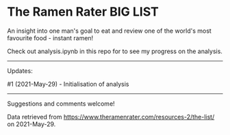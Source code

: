 # The Ramen Rater BIG LIST

An insight into one man's goal to eat and review one of the world's most favourite food - instant ramen!

Check out analysis.ipynb in this repo for to see my progress on the analysis.

---------------
Updates:

#1 (2021-May-29) - Initialisation of analysis 

---------------


Suggestions and comments welcome!

Data retrieved from https://www.theramenrater.com/resources-2/the-list/ on 2021-May-29.
